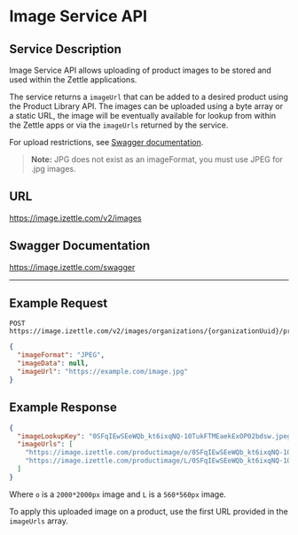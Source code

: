 Image Service API
======

## Service Description
Image Service API allows uploading of product images to be stored and used within the Zettle applications.

The service returns a `imageUrl` that can be added to a desired product using the Product Library API.
The images can be uploaded using a byte array or a static URL, the image will be eventually available for lookup from
within the Zettle apps or via the `imageUrls` returned by the service.

For upload restrictions, see [Swagger documentation](https://image.izettle.com/swagger).

> **Note:** JPG does not exist as an imageFormat, you must use JPEG for .jpg images.

## URL
https://image.izettle.com/v2/images

## Swagger Documentation
https://image.izettle.com/swagger

---

## Example Request

```http
POST https://image.izettle.com/v2/images/organizations/{organizationUuid}/products`
```
```json
{
  "imageFormat": "JPEG",
  "imageData": null,
  "imageUrl": "https://example.com/image.jpg"
}
```

## Example Response

```json
{
  "imageLookupKey": "0SFqIEwSEeWQb_kt6ixqNQ-10TukFTMEaekExOP02bdsw.jpeg",
  "imageUrls": [
    "https://image.izettle.com/productimage/o/0SFqIEwSEeWQb_kt6ixqNQ-10TukFTMEaekExOP02bdsw.jpeg",
    "https://image.izettle.com/productimage/L/0SFqIEwSEeWQb_kt6ixqNQ-10TukFTMEaekExOP02bdsw.jpeg"
  ]
}
```
Where `o` is a `2000*2000px` image and `L` is a `560*560px` image.

To apply this uploaded image on a product, use the first URL provided in the `imageUrls` array.
